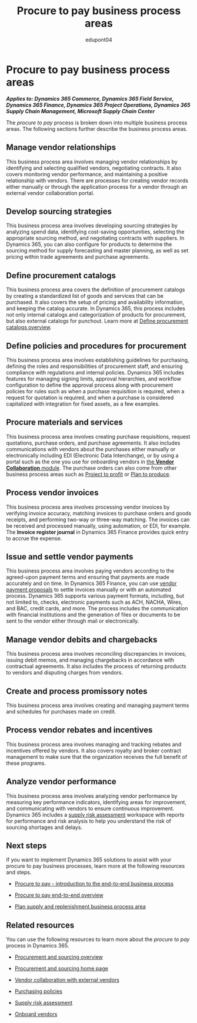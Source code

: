 ﻿---
title:  Procure to pay business process areas
description: Get an overview for each of the business process areas in the procure to pay end-to-end business process flow in Dynamics 365 solutions.
ms.date: 07/17/2023
ms.topic: conceptual
author: edupont04
ms.author: raprofit
---

# Procure to pay business process areas

***Applies to: Dynamics 365 Commerce, Dynamics 365 Field Service, Dynamics 365 Finance, Dynamics 365 Project Operations, Dynamics 365 Supply Chain Management, Microsoft Supply Chain Center***

The *procure to pay* process is broken down into multiple business process areas. The following sections further describe the business process areas.

## Manage vendor relationships

This business process area involves managing vendor relationships by identifying and selecting qualified vendors, negotiating contracts. It also covers monitoring vendor performance, and maintaining a positive relationship with vendors. There are processes for creating vendor records either manually or through the application process for a vendor through an external vendor collaboration portal. <!-- Learn more at TODO: ADD LINK Manage vendor relationships -->

## Develop sourcing strategies

This business process area involves developing sourcing strategies by analyzing spend data, identifying cost-saving opportunities, selecting the appropriate sourcing method, and negotiating contracts with suppliers. In Dynamics 365, you can also configure for products to determine the sourcing method for supply forecasting and master planning, as well as set pricing within trade agreements and purchase agreements. <!-- Learn more at TODO: ADD LINK Develop sourcing strategies -->

## Define procurement catalogs

This business process area covers the definition of procurement catalogs by creating a standardized list of goods and services that can be purchased. It also covers the setup of pricing and availability information, and keeping the catalog accurate. In Dynamics 365, this process includes not only internal catalogs and categorization of products for procurement, but also external catalogs for punchout. Learn more at [Define procurement catalogs overview](procure-to-pay-define-procurement-catalogs-overview.md).  

## Define policies and procedures for procurement

This business process area involves establishing guidelines for purchasing, defining the roles and responsibilities of procurement staff, and ensuring compliance with regulations and internal policies. Dynamics 365 includes features for managing signing limits, approval hierarchies, and workflow configuration to define the approval process along with procurement policies for rules such as when a purchase requisition is required, when a request for quotation is required, and when a purchase is considered capitalized with integration for fixed assets, as a few examples. <!-- Learn more at TODO: ADD LINK Define policies and procedures for procurement -->

## Procure materials and services

This business process area involves creating purchase requisitions, request quotations, purchase orders, and purchase agreements. It also includes communications with vendors about the purchases either manually or electronically including EDI (Electronic Data Interchange), or by using a portal such as the one you use for onboarding vendors in [the **Vendor Collaboration** module](/dynamics365/supply-chain/procurement/set-up-maintain-vendor-collaboration). The purchase orders can also come from other business process areas such as [Project to profit](project-to-profit-introduction.md) or [Plan to produce](plan-to-produce-introduction.md).  

<!-- Learn more at TODO: ADD LINK Procure materials and services -->

## Process vendor invoices

This business process area involves processing vendor invoices by verifying invoice accuracy, matching invoices to purchase orders and goods receipts, and performing two-way or three-way matching. The invoices can be received and processed manually, using automation, or EDI, for example. The **Invoice register journal** in Dynamics 365 Finance provides quick entry to accrue the expense.  <!-- Learn more at TODO: ADD LINK Process vendor invoices -->

## Issue and settle vendor payments

This business process area involves paying vendors according to the agreed-upon payment terms and ensuring that payments are made accurately and on time. In Dynamics 365 Finance, you can use [vendor payment proposals](/dynamics365/finance/accounts-payable/automate-vendor-payment-proposal) to settle invoices manually or with an automated process. Dynamics 365 supports various payment formats, including, but not limited to, checks, electronic payments such as ACH, NACHA, Wires, and BAC, credit cards, and more. The process includes the communication with financial institutions and the generation of files or documents to be sent to the vendor either through mail or electronically. <!-- Learn more at TODO: ADD LINK Issue and settle vendor payments -->

## Manage vendor debits and chargebacks

This business process area involves reconciling discrepancies in invoices, issuing debit memos, and managing chargebacks in accordance with contractual agreements. It also includes the process of returning products to vendors and disputing charges from vendors. <!-- Learn more at TODO: ADD LINK Manage vendor debits and chargebacks -->

## Create and process promissory notes

This business process area involves creating and managing payment terms and schedules for purchases made on credit. <!-- Learn more at TODO: ADD LINK Create and process promissory notes -->

## Process vendor rebates and incentives

This business process area involves managing and tracking rebates and incentives offered by vendors. It also covers royalty and broker contract management to make sure that the organization receives the full benefit of these programs. <!-- Learn more at TODO: ADD LINK Process vendor rebates and incentives -->

## Analyze vendor performance

This business process area involves analyzing vendor performance by measuring key performance indicators, identifying areas for improvement, and communicating with vendors to ensure continuous improvement. Dynamics 365 includes a [supply risk assessment](/dynamics365/supply-chain/procurement/supply-risk-assessment-overview) workspace with reports for performance and risk analysis to help you understand the risk of sourcing shortages and delays.  <!-- Learn more at TODO: ADD LINK Analyze vendor performance -->

## Next steps

If you want to implement Dynamics 365 solutions to assist with your procure to pay business processes, learn more at the following resources and steps.

- [Procure to pay - introduction to the end-to-end business process](procure-to-pay-introduction.md)

- [Procure to pay end-to-end overview](procure-to-pay-overview.md)  

- [Plan supply and replenishment business process area](forecast-to-plan-areas.md#plan-supply-and-replenishment)  

## Related resources

You can use the following resources to learn more about the *procure to pay* process in Dynamics 365.

- [Procurement and sourcing overview](/dynamics365/supply-chain/procurement/procurement-sourcing-overview)  

- [Procurement and sourcing home page](/dynamics365/supply-chain/procurement/procurement-sourcing)  

- [Vendor collaboration with external vendors](/dynamics365/supply-chain/procurement/vendor-collaboration-work-external-vendors)  

- [Purchasing policies](/dynamics365/supply-chain/procurement/purchase-policies)  

- [Supply risk assessment](/dynamics365/supply-chain/procurement/supply-risk-assessment-overview)  

- [Onboard vendors](/dynamics365/supply-chain/procurement/vendor-onboarding)  

<!--## Tags
*Stakeholders:* Functional consultant, Buyer, Director of Procurement, Purchasing agent, Purchasing manager, Accounts payable clerk, Accounts payable manager, System administrator, Business Analyst, Director of IT, Business Systems Analyst, Controller, CFO, Accountant, or Accounting manager, Internal auditors, External auditors

*Products:* Dynamics 365 Commerce, Dynamics 365 Field Service, Dynamics 365 Finance, Dynamics 365 Project Operations, Dynamics 365 Supply Chain Management, Microsoft Supply Chain Center
